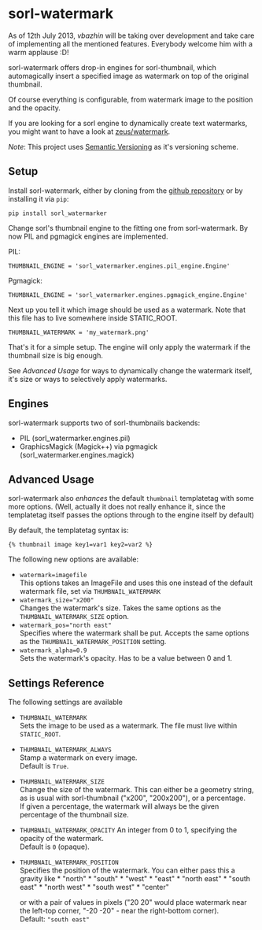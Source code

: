 # sorl-watermark

As of 12th July 2013, *vbazhin* will be taking over development and take care of implementing all the
mentioned features. Everybody welcome him with a warm applause :D!

sorl-watermark offers drop-in engines for sorl-thumbnail, which automagically
insert a specified image as watermark on top of the original thumbnail. 

Of course everything is configurable, from watermark image to the position and
the opacity.

If you are looking for a sorl engine to dynamically create text watermarks,
you might want to have a look at [zeus/watermark](https://bitbucket.org/zeus/watermarker/overview).

_Note_: This project uses [Semantic Versioning](http://semver.org/) as it's
        versioning scheme.

## Setup
Install sorl-watermark, either by cloning from the [github repository]() or
by installing it via `pip`:

    pip install sorl_watermarker

Change sorl's thumbnail engine to the fitting one from sorl-watermark.
By now PIL and pgmagick engines are implemented.

PIL:

    THUMBNAIL_ENGINE = 'sorl_watermarker.engines.pil_engine.Engine'

Pgmagick:

    THUMBNAIL_ENGINE = 'sorl_watermarker.engines.pgmagick_engine.Engine'


Next up you tell it which image should be used as a watermark. Note that this
file has to live somewhere inside STATIC\_ROOT.

    THUMBNAIL_WATERMARK = 'my_watermark.png'

That's it for a simple setup. The engine will only apply the watermark
if the thumbnail size is big enough. 

See _Advanced Usage_ for ways to dynamically change the watermark itself,
it's size or ways to selectively apply watermarks.

## Engines
sorl-watermark supports two of sorl-thumbnails backends:

* PIL (sorl_watermarker.engines.pil)
* GraphicsMagick (Magick++) via pgmagick (sorl_watermarker.engines.magick)

## Advanced Usage
sorl-watermark also _enhances_ the default `thumbnail` templatetag with some
more options. (Well, actually it does not really enhance it, since the templatetag
itself passes the options through to the engine itself by default)

By default, the templatetag syntax is:

    {% thumbnail image key1=var1 key2=var2 %}

The following new options are available:

* `watermark=imagefile`  
  This options takes an ImageFile and uses this one instead of the default
  watermark file, set via `THUMBNAIL_WATERMARK`
* `watermark_size="x200"`  
  Changes the watermark's size. Takes the same options as the
  `THUMBNAIL_WATERMARK_SIZE` option.
* `watermark_pos="north east"`  
  Specifies where the watermark shall be put. Accepts the same options as the
  `THUMBNAIL_WATERMARK_POSITION` setting.
* `watermark_alpha=0.9`  
  Sets the watermark's opacity. Has to be a value between 0 and 1.

## Settings Reference
The following settings are available

* `THUMBNAIL_WATERMARK`  
  Sets the image to be used as a watermark. The file must live within 
  `STATIC_ROOT`.

* `THUMBNAIL_WATERMARK_ALWAYS`  
  Stamp a watermark on every image.  
  Default is `True`.

* `THUMBNAIL_WATERMARK_SIZE`  
  Change the size of the watermark. This can either be a geometry string, as
  is usual with sorl-thumbnail ("x200", "200x200"), or a percentage.  
  If given a percentage, the watermark will always be the given percentage
  of the thumbnail size.

* `THUMBNAIL_WATERMARK_OPACITY`
  An integer from 0 to 1, specifying the opacity of the watermark.  
  Default is `0` (opaque).

* `THUMBNAIL_WATERMARK_POSITION`  
  Specifies the position of the watermark. You can either pass this a gravity
  like
      * "north"
      * "south"
      * "west"
      * "east"
      * "north east"
      * "south east"
      * "north west"
      * "south west"
      * "center"

  or with a pair of values in pixels ("20 20" would place watermark near the left-top corner,
  "-20 -20" - near the right-bottom corner).  
  Default: `"south east"`


